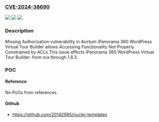 ### [CVE-2024-38690](https://cve.mitre.org/cgi-bin/cvename.cgi?name=CVE-2024-38690)
![](https://img.shields.io/static/v1?label=Product&message=iPanorama%20360%20WordPress%20Virtual%20Tour%20Builder&color=blue)
![](https://img.shields.io/static/v1?label=Version&message=n%2Fa&color=blue)
![](https://img.shields.io/static/v1?label=Vulnerability&message=CWE-862%20Missing%20Authorization&color=brighgreen)

### Description

Missing Authorization vulnerability in Avirtum iPanorama 360 WordPress Virtual Tour Builder allows Accessing Functionality Not Properly Constrained by ACLs.This issue affects iPanorama 360 WordPress Virtual Tour Builder: from n/a through 1.8.3.

### POC

#### Reference
No PoCs from references.

#### Github
- https://github.com/20142995/nuclei-templates

